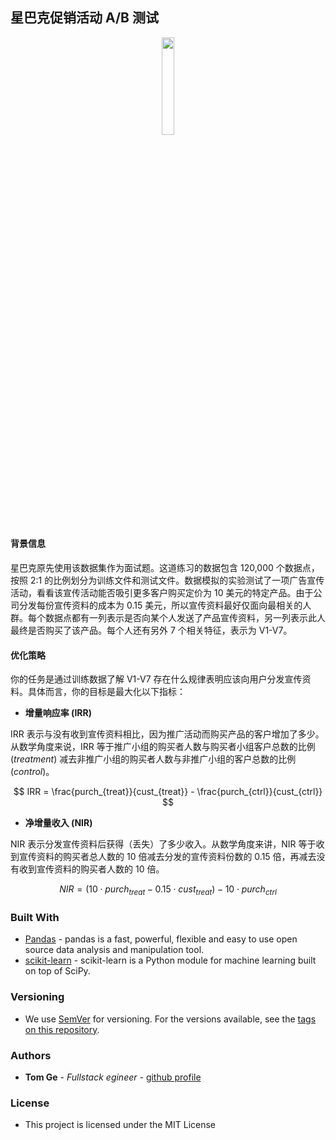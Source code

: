 ## 星巴克促销活动 A/B 测试

<div align="center">
<img src="https://opj.ca/wp-content/uploads/2018/02/New-Starbucks-Logo-1200x969.jpg" width="20%" height="20%">
</div>
 
#### 背景信息

星巴克原先使用该数据集作为面试题。这道练习的数据包含 120,000 个数据点，按照 2:1 的比例划分为训练文件和测试文件。数据模拟的实验测试了一项广告宣传活动，看看该宣传活动能否吸引更多客户购买定价为 10 美元的特定产品。由于公司分发每份宣传资料的成本为 0.15 美元，所以宣传资料最好仅面向最相关的人群。每个数据点都有一列表示是否向某个人发送了产品宣传资料，另一列表示此人最终是否购买了该产品。每个人还有另外 7 个相关特征，表示为 V1-V7。

#### 优化策略

你的任务是通过训练数据了解 V1-V7 存在什么规律表明应该向用户分发宣传资料。具体而言，你的目标是最大化以下指标：

* **增量响应率 (IRR)** 

IRR 表示与没有收到宣传资料相比，因为推广活动而购买产品的客户增加了多少。从数学角度来说，IRR 等于推广小组的购买者人数与购买者小组客户总数的比例 (_treatment_) 减去非推广小组的购买者人数与非推广小组的客户总数的比例 (_control_)。

$$ IRR = \frac{purch_{treat}}{cust_{treat}} - \frac{purch_{ctrl}}{cust_{ctrl}} $$


* **净增量收入 (NIR)**

NIR 表示分发宣传资料后获得（丢失）了多少收入。从数学角度来讲，NIR 等于收到宣传资料的购买者总人数的 10 倍减去分发的宣传资料份数的 0.15 倍，再减去没有收到宣传资料的购买者人数的 10 倍。

$$ NIR = (10\cdot purch_{treat} - 0.15 \cdot cust_{treat}) - 10 \cdot purch_{ctrl}$$


### Built With

* [Pandas](https://pandas.pydata.org/) - pandas is a fast, powerful, flexible and easy to use open source data analysis and manipulation tool.
* [scikit-learn](https://scikit-learn.org) - scikit-learn is a Python module for machine learning built on top of SciPy.

### Versioning

* We use [SemVer](http://semver.org/) for versioning. For the versions available, see the [tags on this repository](https://github.com/your/project/tags).

### Authors

* **Tom Ge** - *Fullstack egineer* - [github profile](https://github.com/tomgtqq)

### License

* This project is licensed under the MIT License
